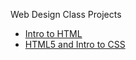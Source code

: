 Web Design Class Projects

<ul>
    <li><a href="Intro-HTML/" target="_blank">Intro to HTML</a></li>
    <li><a href="html5-css/index.html" target="_blank">HTML5 and Intro to CSS</a></li>
   

</ul>